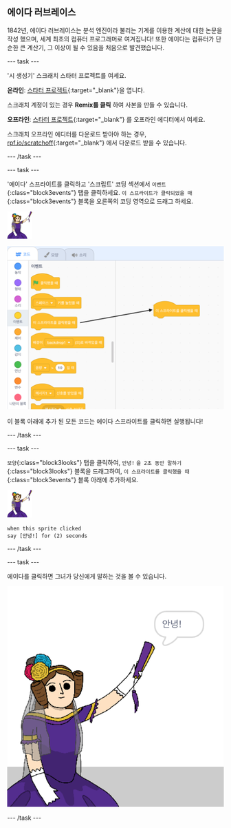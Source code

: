 ## 에이다 러브레이스

1842년, 에이다 러브레이스는 분석 엔진이라 불리는 기계를 이용한 계산에 대한 논문을 작성 했으며, 세계 최초의 컴퓨터 프로그래머로 여겨집니다! 또한 에이다는 컴퓨터가 단순한 큰 계산기, 그 이상이 될 수 있음을 처음으로 발견했습니다.

--- task ---

'시 생성기' 스크래치 스타터 프로젝트를 여세요.

**온라인**: [스타터 프로젝트](https://scratch.mit.edu/projects/382660700){:target="_blank"}을 엽니다.

스크래치 계정이 있는 경우 **Remix를 클릭** 하여 사본을 만들 수 있습니다.

**오프라인**: [스타터 프로젝트](https://rpf.io/p/ko-KR/poetry-generator-go){:target="_blank"} 를 오프라인 에디터에서 여세요.

스크래치 오프라인 에디터를 다운로드 받아야 하는 경우, [rpf.io/scratchoff](https://rpf.io/scratchoff){:target="_blank"} 에서 다운로드 받을 수 있습니다.

--- /task ---

--- task ---

'에이다' 스프라이트를 클릭하고 '스크립트' 코딩 섹션에서 `이벤트`{:class="block3events"} 탭을 클릭하세요. `이 스프라이트가 클릭되었을 때`{:class="block3events"} 블록을 오른쪽의 코딩 영역으로 드래그 하세요.

![에이다 스프라이트](images/ada-sprite.png)

![이 스프라이트를 클릭했을 때 블록을 드래그](images/poetry-click.png)

이 블록 아래에 추가 된 모든 코드는 에이다 스프라이트를 클릭하면 실행됩니다!

--- /task ---

--- task ---

`모양`{:class="block3looks"} 탭을 클릭하여, `안녕!` `을 2초 동안 말하기`{:class="block3looks"} 블록을 드래그하여, `이 스프라이트를 클릭했을 때`{:class="block3events"} 블록 아래에 추가하세요.

![에이다 스프라이트](images/ada-sprite.png)

```blocks3
when this sprite clicked
say [안녕!] for (2) seconds
```

--- /task ---

--- task ---

에이다를 클릭하면 그녀가 당신에게 말하는 것을 볼 수 있습니다.

![스크린샷](images/poetry-say-test.png)

--- /task ---
